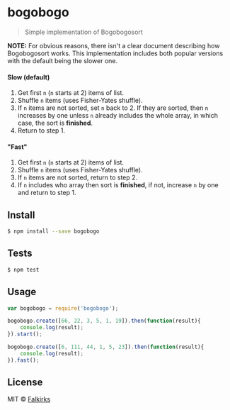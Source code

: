 bogobogo
========

> Simple implementation of Bogobogosort

**NOTE:** For obvious reasons, there isn't a clear document describing how Bogobogosort works. This implementation includes both popular versions with the default being the slower one.

#### Slow (default)

1. Get first `n` (`n` starts at 2) items of list.
2. Shuffle `n` items (uses Fisher-Yates shuffle).
3. If `n` items are not sorted, set `n` back to 2. If they are sorted, then `n` increases by one unless `n` already includes the whole array, in which case, the sort is **finished**.
4. Return to step 1.

#### "Fast"
1. Get first `n` (`n` starts at 2) items of list.
2. Shuffle `n` items (uses Fisher-Yates shuffle).
3. If `n` items are not sorted, return to step 2. 
4. If `n` includes who array then sort is **finished**, if not, increase `n` by one and return to step 1.


## Install

```sh
$ npm install --save bogobogo
```

## Tests
```sh
$ npm test
```

## Usage

```js
var bogobogo = require('bogobogo');

bogobogo.create([66, 22, 3, 5, 1, 19]).then(function(result){
	console.log(result);
}).start();

bogobogo.create([6, 111, 44, 1, 5, 23]).then(function(result){
	console.log(result);
}).fast();
```


## License

MIT © [Falkirks](falkirks.com)

